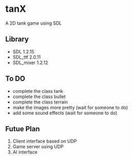 # tanX
A 2D tank game using SDL

## Library
+ SDL 1.2.15
+ SDL_ttf 2.0.11
+ SDL_mixer 1.2.12

## To DO
+ complete the class tank
+ complete the class bullet
+ complete the class terrain
+ make the images more pretty (wait for someone to do)
+ add some sound effects (wait for someone to do)

## Futue Plan
1. Client interface based on UDP
2. Game server using UDP
3. AI interface

